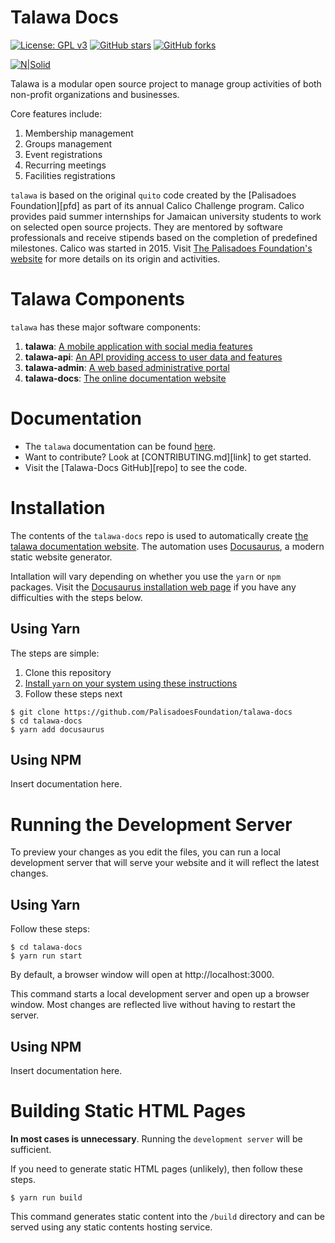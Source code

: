 # Talawa Docs
[![License: GPL v3](https://img.shields.io/badge/License-GPLv3-blue.svg)](https://www.gnu.org/licenses/gpl-3.0)
[![GitHub stars](https://img.shields.io/github/stars/PalisadoesFoundation/talawa-docs.svg?style=social&label=Star&maxAge=2592000)](https://github.com/PalisadoesFoundation/talawa-docs)
[![GitHub forks](https://img.shields.io/github/forks/PalisadoesFoundation/talawa-docs.svg?style=social&label=Fork&maxAge=2592000)](https://github.com/PalisadoesFoundation/talawa-docs)

[![N|Solid](static/img/logos/talawa-logo-200x200.png)](https://github.com/PalisadoesFoundation/talawa-docs)

Talawa is a modular open source project to manage group activities of both non-profit organizations and businesses.

Core features include:

 1. Membership management
 2. Groups management
 3. Event registrations
 4. Recurring meetings
 5. Facilities registrations

``talawa`` is based on the original ``quito`` code created by the [Palisadoes Foundation][pfd] as part of its annual Calico Challenge program. Calico provides paid summer internships for  Jamaican university students to work on selected open source projects. They are mentored by software professionals and receive stipends based on the completion of predefined milestones. Calico was started in 2015. Visit [The Palisadoes Foundation's website](http://www.palisadoes.org/) for more details on its origin and activities.

# Talawa Components

`talawa` has these major software components:

1. **talawa**: [A mobile application with social media features](https://github.com/PalisadoesFoundation/talawa)
1. **talawa-api**: [An API providing access to user data and features](https://github.com/PalisadoesFoundation/talawa-api)
1. **talawa-admin**: [A web based administrative portal](https://github.com/PalisadoesFoundation/talawa-admin)
1. **talawa-docs**: [The online documentation website](https://github.com/PalisadoesFoundation/talawa-docs)

# Documentation

- The `talawa` documentation can be found [here](https://palisadoesfoundation.github.io/talawa-docs/).
- Want to contribute? Look at [CONTRIBUTING.md][link] to get started.
- Visit the [Talawa-Docs GitHub][repo] to see the code.

# Installation

The contents of the `talawa-docs` repo is used to automatically create [the talawa documentation website](https://palisadoesfoundation.github.io/talawa-docs/). The automation uses [Docusaurus](https://docusaurus.io/docs/), a modern static website generator.

Intallation will vary depending on whether you use the `yarn` or `npm` packages. Visit the [Docusaurus installation web page](https://docusaurus.io/docs/installation) if you have any difficulties with the steps below.

## Using Yarn

The steps are simple:

1. Clone this repository
2. [Install `yarn` on your system using these instructions](https://classic.yarnpkg.com/en/docs/install)
3. Follow these steps next

```console
$ git clone https://github.com/PalisadoesFoundation/talawa-docs
$ cd talawa-docs
$ yarn add docusaurus
```

## Using NPM

Insert documentation here.

# Running the Development Server

To preview your changes as you edit the files, you can run a local development server that will serve your website and it will reflect the latest changes.

## Using Yarn

Follow these steps:

```console
$ cd talawa-docs
$ yarn run start
```

By default, a browser window will open at http://localhost:3000.

This command starts a local development server and open up a browser window. Most changes are reflected live without having to restart the server.

## Using NPM

Insert documentation here.

# Building Static HTML Pages

**In most cases is unnecessary**. Running the `development server` will be sufficient.

If you need to generate static HTML pages (unlikely), then follow these steps.

```console
$ yarn run build
```

This command generates static content into the `/build` directory and can be served using any static contents hosting service.
